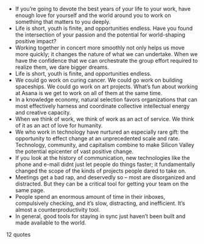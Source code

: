  - If you’re going to devote the best years of your life to your work, have enough love for yourself and the world around you to work on something that matters to you deeply.
 - Life is short, youth is finite, and opportunities endless. Have you found the intersection of your passion and the potential for world-shaping positive impact?
 - Working together in concert more smoothly not only helps us move more quickly; it changes the nature of what we can undertake. When we have the confidence that we can orchestrate the group effort required to realize them, we dare bigger dreams.
 - Life is short, youth is finite, and opportunities endless.
 - We could go work on curing cancer. We could go work on building spaceships. We could go work on art projects. What’s fun about working at Asana is we get to work on all of them at the same time.
 - In a knowledge economy, natural selection favors organizations that can most effectively harness and coordinate collective intellectual energy and creative capacity.
 - When we think of work, we think of work as an act of service. We think of it as an act of love for humanity.
 - We who work in technology have nurtured an especially rare gift: the opportunity to effect change at an unprecedented scale and rate. Technology, community, and capitalism combine to make Silicon Valley the potential epicenter of vast positive change.
 - If you look at the history of communication, new technologies like the phone and e-mail didnt just let people do things faster; it fundamentally changed the scope of the kinds of projects people dared to take on.
 - Meetings get a bad rap, and deservedly so – most are disorganized and distracted. But they can be a critical tool for getting your team on the same page.
 - People spend an enormous amount of time in their inboxes, compulsively checking, and it’s slow, distracting, and inefficient. It’s almost a counterproductivity tool.
 - In general, good tools for staying in sync just haven’t been built and made available to the world.

12 quotes